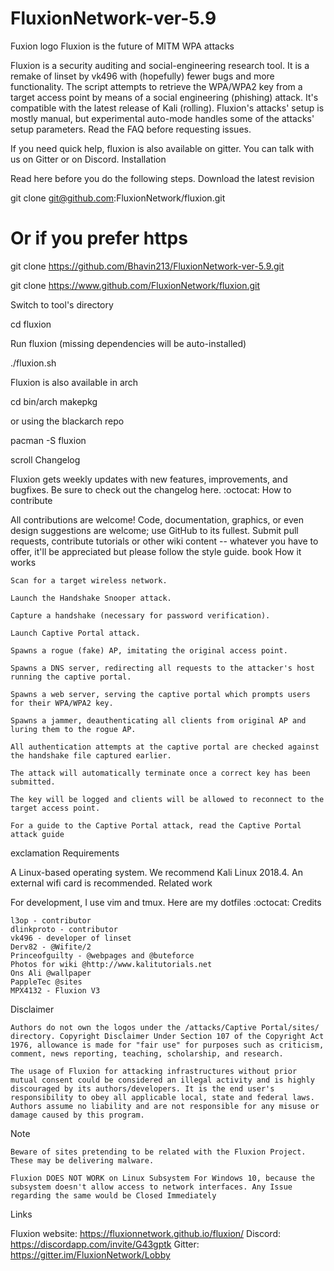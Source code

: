 # FluxionNetwork-ver-5.9

Fuxion logo
Fluxion is the future of MITM WPA attacks

Fluxion is a security auditing and social-engineering research tool. It is a remake of linset by vk496 with (hopefully) fewer bugs and more functionality. The script attempts to retrieve the WPA/WPA2 key from a target access point by means of a social engineering (phishing) attack. It's compatible with the latest release of Kali (rolling). Fluxion's attacks' setup is mostly manual, but experimental auto-mode handles some of the attacks' setup parameters. Read the FAQ before requesting issues.

If you need quick help, fluxion is also available on gitter. You can talk with us on Gitter or on Discord.
Installation

Read here before you do the following steps.
Download the latest revision

git clone git@github.com:FluxionNetwork/fluxion.git

# Or if you prefer https 
git clone https://github.com/Bhavin213/FluxionNetwork-ver-5.9.git

git clone https://www.github.com/FluxionNetwork/fluxion.git

Switch to tool's directory

cd fluxion 

Run fluxion (missing dependencies will be auto-installed)

./fluxion.sh

Fluxion is also available in arch

cd bin/arch
makepkg

or using the blackarch repo

pacman -S fluxion

scroll Changelog

Fluxion gets weekly updates with new features, improvements, and bugfixes. Be sure to check out the changelog here.
:octocat: How to contribute

All contributions are welcome! Code, documentation, graphics, or even design suggestions are welcome; use GitHub to its fullest. Submit pull requests, contribute tutorials or other wiki content -- whatever you have to offer, it'll be appreciated but please follow the style guide.
book How it works

    Scan for a target wireless network.

    Launch the Handshake Snooper attack.

    Capture a handshake (necessary for password verification).

    Launch Captive Portal attack.

    Spawns a rogue (fake) AP, imitating the original access point.

    Spawns a DNS server, redirecting all requests to the attacker's host running the captive portal.

    Spawns a web server, serving the captive portal which prompts users for their WPA/WPA2 key.

    Spawns a jammer, deauthenticating all clients from original AP and luring them to the rogue AP.

    All authentication attempts at the captive portal are checked against the handshake file captured earlier.

    The attack will automatically terminate once a correct key has been submitted.

    The key will be logged and clients will be allowed to reconnect to the target access point.

    For a guide to the Captive Portal attack, read the Captive Portal attack guide

exclamation Requirements

A Linux-based operating system. We recommend Kali Linux 2018.4. An external wifi card is recommended.
Related work

For development, I use vim and tmux. Here are my dotfiles
:octocat: Credits

    l3op - contributor
    dlinkproto - contributor
    vk496 - developer of linset
    Derv82 - @Wifite/2
    Princeofguilty - @webpages and @buteforce
    Photos for wiki @http://www.kalitutorials.net
    Ons Ali @wallpaper
    PappleTec @sites
    MPX4132 - Fluxion V3

Disclaimer

    Authors do not own the logos under the /attacks/Captive Portal/sites/ directory. Copyright Disclaimer Under Section 107 of the Copyright Act 1976, allowance is made for "fair use" for purposes such as criticism, comment, news reporting, teaching, scholarship, and research.

    The usage of Fluxion for attacking infrastructures without prior mutual consent could be considered an illegal activity and is highly discouraged by its authors/developers. It is the end user's responsibility to obey all applicable local, state and federal laws. Authors assume no liability and are not responsible for any misuse or damage caused by this program.

Note

    Beware of sites pretending to be related with the Fluxion Project. These may be delivering malware.

    Fluxion DOES NOT WORK on Linux Subsystem For Windows 10, because the subsystem doesn't allow access to network interfaces. Any Issue regarding the same would be Closed Immediately

Links

Fluxion website: https://fluxionnetwork.github.io/fluxion/
Discord: https://discordapp.com/invite/G43gptk
Gitter: https://gitter.im/FluxionNetwork/Lobby 
